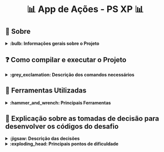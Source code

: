 # <p align="center"> :bar_chart: App de Ações - PS XP :bar_chart: </p>

## :bookmark_tabs: Sobre
<details>
  <summary markdown="span"><strong>:bulb: Informações gerais sobre o Projeto</strong></summary><br />

Projeto voltado para o desafio prático do processo seletivo da XP desenvolvido por [Yasmim Matos](https://www.linkedin.com/in/yasmimmatos/) com o foco em desenvolver uma aplicação FrontEnd/Mobile para compra e venda de ações.

[Clique Aqui](http://yasmim-matos.github.io/desafio-pratico-ps-xp) para visualizar a versão final do projeto no seu navegador.

</details>

## :question: Como compilar e executar o Projeto
<details>
  <summary markdown="span"><strong>:grey_exclamation: Descrição dos comandos necessários</strong></summary><br />
  
- Clone o repositório:

```
    git clone git@github.com:Yasmim-Matos/desafio-pratico-ps-xp.git
```

- Vá até a pasta onde o projeto está:

```
    cd desafio-pratico-ps-xp
```

- Dentro da pasta do projeto instale as dependências necessárias:

```
    npm install
```

- Depois de instalada as dependências, execute o projeto:

```
    npm start
```

- Deploy do Projeto

[Clique Aqui](http://yasmim-matos.github.io/desafio-pratico-ps-xp) para visualizar a versão final do projeto no seu navegador.

</details>

## :toolbox: Ferramentas Utilizadas
<details>
  <summary markdown="span"><strong>:hammer_and_wrench: Principais Ferramentas</strong></summary><br />
 
* React
* JavaScript
* CSS
* HTML
* Context API
* Hooks
* React Router v5

</details>

## :dart: Explicação sobre as tomadas de decisão para desenvolver os códigos do desafio
<details>
  <summary markdown="span"><strong>:jigsaw: Descrição das decisões</strong></summary><br />

- Para conseguir entregar todos os requisitos mínimos e 3 dos 5 requisitos adicionais dentro do prazo (que envolvia cerca de 10 dias para entrega) estipulado para o desafio, precisei me organizar e rever alguns conteúdos. 
    Nos primeiros dois dias decidi usar React.js, React Router (na versão 5) e o JavaScript para desenvolver as 4 telas.
    
- Escolhi esta versão do React Router e estas tecnologias por conta de estar mais familiarizada com elas e ter mais facilidade de enteder a documentação, mas pensei que se houvesse algum tempo no final do projeto, eu iria colocar as rotas na versão 6 do React Router.

- Entre os dias 3 e 6 do prazo, revi conteúdos e me organizei para poder me aprofundar e poder desenvolver nos outros dias sem tantos entraves quanto a conhecimento, principalmente quanto ao React porque foi a ferramenta que mais utilizei para desenvolver a aplicação.

- No dia 7 apliquei Context API e Hooks nas telas, para poder manipular os estados da aplicação, e poder mostrar no componente 'Header' da aplicação o nome do usuário e o seu saldo. Escolhi Context API e Hooks pois não queria deixar o código tão verboso e com muitos arquivos para gerenciar uma aplicação que não continha muitos estados e muitas telas.

- Já no dia 8 busquei fazer o acréscimo e decréscimo no saldo do usuário, manipulando o seu estado com as Hooks e criando duas funções dentro da tela de 'Depósito e Retirada', uma para depositar dinheiro no saldo dele e outra para retirar o dinheiro.

- No dia 9 desenvolvi as funções para que o usuário conseguisse comprar e vender uma ação, foi bastante complexo pois precisei refatorar alguns códigos que já estavam prontos e eu tinha achado que já estavam completos. Nesse dia desenvolvi também a validação do email e senha do usuário para então poder salvar os dados dele no Local Storage.

- Ainda no dia 9, escolhi um padrão de cores para aplicação e consegui fazer um design com CSS para as 4 páginas. Eu tinha pensado em user Styled Components ou Bootstrap para fazer o design da aplicação, mas como o prazo do desafio estava próximo ao fim, escolhi usar o CSS pois tinha mais conhecimento.

</details>

<details>
  <summary markdown="span"><strong>:exploding_head: Principais pontos de dificuldade</strong></summary><br />

</details>
